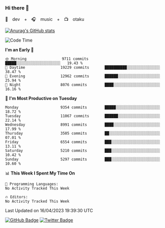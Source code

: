### Hi there 👋

🚀　dev　+　🎧　music　+　📺　otaku


[![Anurag's GitHub stats](https://github-readme-stats.vercel.app/api?username=koheitasaka&count_private=true&show_icons=true&theme=monokai)](https://github.com/koheitasaka/github-readme-stats)

<!--START_SECTION:waka-->
![Code Time](http://img.shields.io/badge/Code%20Time-1%2C161%20hrs%2023%20mins-blue)

**I'm an Early 🐤** 

```text
🌞 Morning                9711 commits        █████░░░░░░░░░░░░░░░░░░░░   19.43 % 
🌆 Daytime                19229 commits       ██████████░░░░░░░░░░░░░░░   38.47 % 
🌃 Evening                12962 commits       ██████░░░░░░░░░░░░░░░░░░░   25.94 % 
🌙 Night                  8076 commits        ████░░░░░░░░░░░░░░░░░░░░░   16.16 % 
```
📅 **I'm Most Productive on Tuesday** 

```text
Monday                   9354 commits        █████░░░░░░░░░░░░░░░░░░░░   18.72 % 
Tuesday                  11067 commits       ██████░░░░░░░░░░░░░░░░░░░   22.14 % 
Wednesday                8991 commits        ████░░░░░░░░░░░░░░░░░░░░░   17.99 % 
Thursday                 3505 commits        ██░░░░░░░░░░░░░░░░░░░░░░░   07.01 % 
Friday                   6554 commits        ███░░░░░░░░░░░░░░░░░░░░░░   13.11 % 
Saturday                 5210 commits        ███░░░░░░░░░░░░░░░░░░░░░░   10.42 % 
Sunday                   5297 commits        ███░░░░░░░░░░░░░░░░░░░░░░   10.60 % 
```


📊 **This Week I Spent My Time On** 

```text
💬 Programming Languages: 
No Activity Tracked This Week

🔥 Editors: 
No Activity Tracked This Week
```


 Last Updated on 16/04/2023 19:39:30 UTC
<!--END_SECTION:waka-->

[![GitHub Badge](https://img.shields.io/badge/GitHub-100000?style=for-the-badge&logo=github&logoColor=white)](https://github.com/koheitasaka)
[![Twitter Badge](https://img.shields.io/badge/Twitter-1DA1F2?style=for-the-badge&logo=twitter&logoColor=white)](https://twitter.com/sleep_asleep_)
